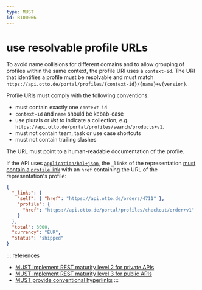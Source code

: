 ```yaml
---
type: MUST
id: R100066
---
```


# use resolvable profile URLs

To avoid name collisions for different domains and to allow grouping of profiles within the same context, the profile URI uses a `context-id`.
The URI that identifies a profile must be resolvable and must match `https://api.otto.de/portal/profiles/{context-id}/{name}+v{version}`.

Profile URIs must comply with the following conventions:

- must contain exactly one `context-id`
- `context-id` and `name` should be kebab-case
- use plurals or _list_ to indicate a collection, e.g. `https://api.otto.de/portal/profiles/search/products+v1`.
- must not contain team, task or use case shortcuts
- must not contain trailing slashes

The URL must point to a human-readable documentation of the profile.

If the API uses [`application/hal+json`](./guidelines/020_guidelines/040_hypermedia/1010_must-implement-rest-maturity-level-2-for-private-apis.md), the `_links` of the representation [must contain a `profile` link](./guidelines/020_guidelines/040_hypermedia/2040_must-provide-conventional-hyperlinks.md) with an `href` containing the URL of the representation's profile:

```json
{
  "_links": {
    "self": { "href": "https://api.otto.de/orders/4711" },
    "profile": {
      "href": "https://api.otto.de/portal/profiles/checkout/order+v1"
    }
  },
  "total": 3000,
  "currency": "EUR",
  "status": "shipped"
}
```

::: references

- [MUST implement REST maturity level 2 for private APIs](./guidelines/020_guidelines/040_hypermedia/1010_must-implement-rest-maturity-level-2-for-private-apis.md)
- [MUST implement REST maturity level 3 for public APIs](./guidelines/020_guidelines/040_hypermedia/1020_must-implement-rest-maturity-level-3-for-public-apis.md)
- [MUST provide conventional hyperlinks](./guidelines/020_guidelines/040_hypermedia/2040_must-provide-conventional-hyperlinks.md)
  :::
